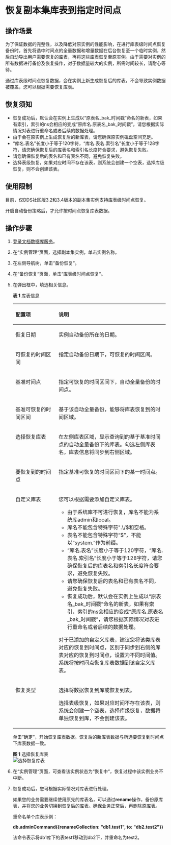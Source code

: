 # 恢复副本集库表到指定时间点<a name="dds_03_0069"></a>

## 操作场景<a name="section1944553611563"></a>

为了保证数据的完整性，以及降低对原实例的性能影响，在进行库表级时间点恢复备份时，首先将选中时间点的全量数据和增量数据在后台恢复至一个临时实例，然后自动导出用户需要恢复的库表，再将这些库表恢复至原实例。由于需要对实例的所有数据进行备份及恢复操作，对于数据量较大的实例，所需时间较长，请耐心等待。

通过库表级时间点恢复数据，会在实例上新生成恢复后的库表，不会导致实例数据被覆盖，您可以根据需要恢复库表。

## 恢复须知<a name="section194851615132319"></a>

-   恢复成功后，默认会在实例上生成以“原表名\_bak\_时间戳”命名的新表，如果有索引，索引的ns会相应的变成“原库名.原表名\_bak\_时间戳”，请您根据实际情况对表进行重命名或者后续的数据处理。
-   由于会在原实例上生成恢复后的新库表，请您确保原实例磁盘空间充足。
-   “库名.表名”长度小于等于120字符，“库名.表名.索引名”长度小于等于128字符，请您确保恢复后的库表名和索引名长度符合要求，避免恢复失败。
-   请您确保恢复后的表名和已有表名不同，避免恢复失败。
-   选择表级恢复，如果对应时间不存在该表，则系统会创建一个空表，选择库级恢复，则不会创建该表。

## 使用限制<a name="section246265955612"></a>

目前，仅DDS社区版3.2和3.4版本的副本集实例支持库表级时间点恢复。

开启自动备份策略后，才允许按时间点恢复库表数据。

## 操作步骤<a name="section12850635183113"></a>

1.  [登录文档数据库服务](https://support.huaweicloud.com/qs-dds/dds_02_0043.html)。
2.  在“实例管理“页面，选择副本集实例，单击实例名称。
3.  在左侧导航树，单击“备份恢复“。
4.  在“备份恢复“页面，单击“库表级时间点恢复“。
5.  在弹出框中，填选相关信息。

    **表 1**  库表信息

    <a name="table47493287484"></a>
    <table><thead align="left"><tr id="row1774962894810"><th class="cellrowborder" valign="top" width="28.249999999999996%" id="mcps1.2.3.1.1"><p id="p8750132815484"><a name="p8750132815484"></a><a name="p8750132815484"></a>配置项</p>
    </th>
    <th class="cellrowborder" valign="top" width="71.75%" id="mcps1.2.3.1.2"><p id="p975072815483"><a name="p975072815483"></a><a name="p975072815483"></a>说明</p>
    </th>
    </tr>
    </thead>
    <tbody><tr id="row10750192854812"><td class="cellrowborder" valign="top" width="28.249999999999996%" headers="mcps1.2.3.1.1 "><p id="p1075012884810"><a name="p1075012884810"></a><a name="p1075012884810"></a>恢复日期</p>
    </td>
    <td class="cellrowborder" valign="top" width="71.75%" headers="mcps1.2.3.1.2 "><p id="p37501728134810"><a name="p37501728134810"></a><a name="p37501728134810"></a>实例自动备份所在的日期。</p>
    </td>
    </tr>
    <tr id="row475092844819"><td class="cellrowborder" valign="top" width="28.249999999999996%" headers="mcps1.2.3.1.1 "><p id="p20750122854813"><a name="p20750122854813"></a><a name="p20750122854813"></a>可恢复的时间区间</p>
    </td>
    <td class="cellrowborder" valign="top" width="71.75%" headers="mcps1.2.3.1.2 "><p id="p575082824815"><a name="p575082824815"></a><a name="p575082824815"></a>指定自动备份日期下，可恢复的时间区间。</p>
    </td>
    </tr>
    <tr id="row1575052864811"><td class="cellrowborder" valign="top" width="28.249999999999996%" headers="mcps1.2.3.1.1 "><p id="p675022810484"><a name="p675022810484"></a><a name="p675022810484"></a>基准时间点</p>
    </td>
    <td class="cellrowborder" valign="top" width="71.75%" headers="mcps1.2.3.1.2 "><p id="p975010288489"><a name="p975010288489"></a><a name="p975010288489"></a>指定可恢复的时间区间下，自动全量备份的时间点。</p>
    </td>
    </tr>
    <tr id="row147503281488"><td class="cellrowborder" valign="top" width="28.249999999999996%" headers="mcps1.2.3.1.1 "><p id="p20750182814481"><a name="p20750182814481"></a><a name="p20750182814481"></a>基准可恢复的时间区间</p>
    </td>
    <td class="cellrowborder" valign="top" width="71.75%" headers="mcps1.2.3.1.2 "><p id="p12750828124814"><a name="p12750828124814"></a><a name="p12750828124814"></a>基于该自动全量备份，能够将库表恢复到的时间区域。</p>
    </td>
    </tr>
    <tr id="row5750142816482"><td class="cellrowborder" valign="top" width="28.249999999999996%" headers="mcps1.2.3.1.1 "><p id="p17502282489"><a name="p17502282489"></a><a name="p17502282489"></a>选择恢复库表</p>
    </td>
    <td class="cellrowborder" valign="top" width="71.75%" headers="mcps1.2.3.1.2 "><p id="p022118914442"><a name="p022118914442"></a><a name="p022118914442"></a>在左侧库表区域，显示查询到的基于基准时间点的自动全量备份下的库表。勾选左侧库表名，库表信息将同步到右侧区域。</p>
    </td>
    </tr>
    <tr id="row10359123412437"><td class="cellrowborder" valign="top" width="28.249999999999996%" headers="mcps1.2.3.1.1 "><p id="p2360133412434"><a name="p2360133412434"></a><a name="p2360133412434"></a>要恢复到的时间点</p>
    </td>
    <td class="cellrowborder" valign="top" width="71.75%" headers="mcps1.2.3.1.2 "><p id="p174641252134319"><a name="p174641252134319"></a><a name="p174641252134319"></a>指定基准可恢复的时间区间下的某一时间点。</p>
    </td>
    </tr>
    <tr id="row392211311514"><td class="cellrowborder" valign="top" width="28.249999999999996%" headers="mcps1.2.3.1.1 "><p id="p19231631145113"><a name="p19231631145113"></a><a name="p19231631145113"></a>自定义库表</p>
    </td>
    <td class="cellrowborder" valign="top" width="71.75%" headers="mcps1.2.3.1.2 "><p id="p1834734195517"><a name="p1834734195517"></a><a name="p1834734195517"></a>您可以根据需要添加自定义库表。</p>
    <a name="ul15864112512361"></a><a name="ul15864112512361"></a><ul id="ul15864112512361"><li>由于系统库不可进行恢复，库名不能为系统库admin和local。</li><li>库名不能包含特殊字符".\/$和空格。</li><li>表名不能包含特殊字符“$”，不能以“system.”作为前缀。</li><li>“库名.表名”长度小于等于120字符，“库名.表名.索引名”长度小于等于128字符，请您确保恢复后的库表名和索引名长度符合要求，避免恢复失败。</li><li>请您确保恢复后的表名和已有表名不同，避免恢复失败。</li><li>恢复成功后，默认会在实例上生成以“原表名_bak_时间戳”命名的新表，如果有索引，索引的ns会相应的变成“原库名.原表名_bak_时间戳”，请您根据实际情况对表进行重命名或者后续的数据处理。</li></ul>
    <p id="p101473955210"><a name="p101473955210"></a><a name="p101473955210"></a>对于已添加的自定义库表，建议您将该类库表对应的恢复到时间点，区别于同步到右侧的库表对应的恢复到时间点，设置为不同时间值。系统将按时间点恢复库表数据到该自定义库表。</p>
    </td>
    </tr>
    <tr id="row149591738191711"><td class="cellrowborder" valign="top" width="28.249999999999996%" headers="mcps1.2.3.1.1 "><p id="p3928643161710"><a name="p3928643161710"></a><a name="p3928643161710"></a>恢复类型</p>
    </td>
    <td class="cellrowborder" valign="top" width="71.75%" headers="mcps1.2.3.1.2 "><p id="p2928144314176"><a name="p2928144314176"></a><a name="p2928144314176"></a>选择将数据恢复到库或恢复到表。</p>
    <p id="p10330121542"><a name="p10330121542"></a><a name="p10330121542"></a>选择表级恢复，如果对应时间不存在该表，则系统会创建一个空表，选择库级恢复，数据将单独恢复到库，不会创建该表。</p>
    </td>
    </tr>
    </tbody>
    </table>

    单击“确定“，开始恢复库表数据。恢复后的新库表数据与所选要恢复到时间点下库表数据一致。

    **图 1**  选择恢复库表<a name="fig640421944818"></a>  
    ![](figures/选择恢复库表.png "选择恢复库表")

6.  在“实例管理“页面，可查看该实例状态为“恢复中“，恢复过程中该实例业务不中断。
7.  恢复成功后，您可根据实际情况对库表进行处理。

    如果您的业务需要继续使用原先的库表名，可以通过**rename**操作，备份原库表，并将您的业务切换到恢复后的库表。确保业务正常后，再删除原库表。

    重命名单个库表示例：

    **db.adminCommand\(\{renameCollection: "db1.test1", to: "db2.test2"\}\)**

    该命令表示将db1库下的表test1移动到db2下，并重命名为test2。


